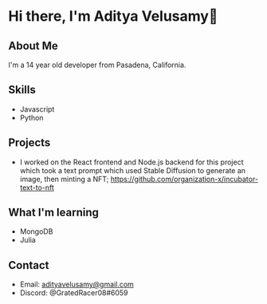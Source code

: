 # Hi there, I'm Aditya Velusamy👋
## About Me
I'm a 14 year old developer from Pasadena, California.
## Skills
* Javascript
* Python
## Projects 
* I worked on the React frontend and Node.js backend for this project which took a text prompt which used Stable Diffusion to generate an image, then minting a NFT; https://github.com/organization-x/incubator-text-to-nft

## What I'm learning
* MongoDB
* Julia
## Contact
* Email: adityavelusamy@gmail.com
* Discord: @GratedRacer08#6059

